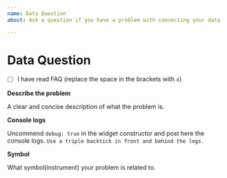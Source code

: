 ```yaml
---
name: Data Question
about: Ask a question if you have a problem with connecting your data

---
```


# Data Question

<!-- PLEASE MAKE SURE THAT YOU HAVE READ FAQ -->
<!-- https://github.com/tradingview/charting_library/wiki/Frequently-Asked-Questions -->

- [ ] I have read FAQ (replace the space in the brackets with `x`)

**Describe the problem**

A clear and concise description of what the problem is.

**Console logs**

Uncommend `debug: true` in the widget constructor and post here the console logs. ```Use a triple backtick in front and behind the logs.```

**Symbol**

What symbol(instrument) your problem is related to.
